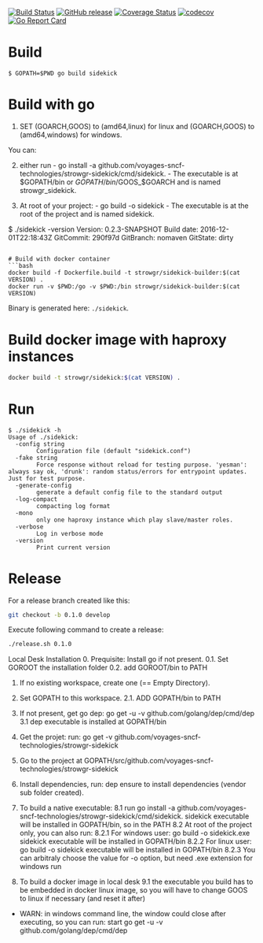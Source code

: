 [![Build Status](https://travis-ci.org/voyages-sncf-technologies/strowgr-sidekick.svg?branch=0.2.x)](https://travis-ci.org/voyages-sncf-technologies/strowgr-sidekick) [![GitHub release](https://img.shields.io/github/release/voyages-sncf-technologies/strowgr-sidekick.svg)](https://github.com/voyages-sncf-technologies/strowgr-sidekick/releases/latest) [![Coverage Status](https://coveralls.io/repos/github/voyages-sncf-technologies/strowgr-sidekick/badge.svg)](https://coveralls.io/github/voyages-sncf-technologies/strowgr-sidekick) [![codecov](https://codecov.io/gh/voyages-sncf-technologies/strowgr-sidekick/branch/0.2.x/graph/badge.svg)](https://codecov.io/gh/voyages-sncf-technologies/strowgr-sidekick) [![Go Report Card](https://goreportcard.com/badge/github.com/voyages-sncf-technologies/strowgr-sidekick)](https://goreportcard.com/report/github.com/voyages-sncf-technologies/strowgr-sidekick)


# Build

```
$ GOPATH=$PWD go build sidekick
```

# Build with go 
  1. SET (GOARCH,GOOS) to (amd64,linux) for linux and (GOARCH,GOOS) to (amd64,windows) for windows.
  
  You can:
  
  2. either run 
    - go install -a github.com/voyages-sncf-technologies/strowgr-sidekick/cmd/sidekick.
    - The executable is at $GOPATH/bin or $GOPATH/bin/$GOOS_$GOARCH and is named strowgr_sidekick.
  
  3. At root of your project: 
    - go build -o sidekick
    - The executable is at the root of the project and is named sidekick.


$ ./sidekick -version
Version: 0.2.3-SNAPSHOT
Build date: 2016-12-01T22:18:43Z
GitCommit: 290f97d
GitBranch: nomaven
GitState: dirty
```

# Build with docker container
```bash
docker build -f Dockerfile.build -t strowgr/sidekick-builder:$(cat VERSION) .
docker run -v $PWD:/go -v $PWD:/bin strowgr/sidekick-builder:$(cat VERSION)
```
Binary is generated here: ```./sidekick```.

# Build docker image with haproxy instances
```bash
docker build -t strowgr/sidekick:$(cat VERSION) .
```

# Run


```
$ ./sidekick -h
Usage of ./sidekick:
  -config string
    	Configuration file (default "sidekick.conf")
  -fake string
    	Force response without reload for testing purpose. 'yesman': always say ok, 'drunk': random status/errors for entrypoint updates. Just for test purpose.
  -generate-config
    	generate a default config file to the standard output
  -log-compact
    	compacting log format
  -mono
    	only one haproxy instance which play slave/master roles.
  -verbose
    	Log in verbose mode
  -version
    	Print current version
```

# Release

For a release branch created like this:

```bash
git checkout -b 0.1.0 develop
```

Execute following command to create a release:

```bash
./release.sh 0.1.0
```

Local Desk Installation
  0. Prequisite: Install go if not present.
    0.1. Set GOROOT the installation folder 
    0.2. add GOROOT/bin to PATH
  1. If no existing workspace, create one (== Empty Directory).
  2. Set GOPATH to this workspace.
    2.1.  ADD GOPATH/bin to PATH
  3.   If not present, get go dep: go get -u -v github.com/golang/dep/cmd/dep 
    3.1 dep executable is installed at GOPATH/bin
  4. Get the projet: run: go get -v github.com/voyages-sncf-technologies/strowgr-sidekick
  5. Go to the project at GOPATH/src/github.com/voyages-sncf-technologies/strowgr-sidekick
  7. Install dependencies, run: dep ensure to install dependencies (vendor sub folder created).
  8. To build a native executable:
    8.1 run go install -a github.com/voyages-sncf-technologies/strowgr-sidekick/cmd/sidekick.
      sidekick executable will be installed in GOPATH/bin, so in the PATH
    8.2 At root of the project only, you can also run: 
      8.2.1 For windows user: go build -o sidekick.exe sidekick executable will be installed in GOPATH/bin
      8.2.2 For linux user: go build -o sidekick executable will be installed in GOPATH/bin
      8.2.3 You can arbitraly choose the value for -o option, but need .exe extension for windows run

  9. To build a docker image in local desk
    9.1 the executable you build has to be embedded in docker linux image, so you will have to change GOOS to linux if necessary (and reset it after)
       
  
  - WARN: in windows command line, the window could close after executing, so you can run: start go get -u -v github.com/golang/dep/cmd/dep      